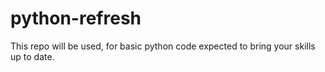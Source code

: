 # python-refresh
This repo will be used, for basic python code expected to bring your skills up to date. 
